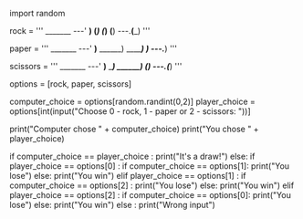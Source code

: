 import random

rock = '''
    _______
---'   ____)
      (_____)
      (_____)
      (____)
---.__(___)
'''

paper = '''
    _______
---'   ____)____
          ______)
          _______)
         _______)
---.__________)
'''

scissors = '''
    _______
---'   ____)____
          ______)
       __________)
      (____)
---.__(___)
'''

options = [rock, paper, scissors]

computer_choice = options[random.randint(0,2)]
player_choice = options[int(input("Choose 0 - rock, 1 - paper or 2 - scissors: "))]

print("Computer chose " + computer_choice)
print("You chose " + player_choice)

if computer_choice == player_choice :
  print("It's a draw!")
else:
  if player_choice == options[0] :
    if computer_choice == options[1]:
      print("You lose")
    else: print("You win")
  elif player_choice == options[1] :
    if computer_choice == options[2] :
      print("You lose")
    else: print("You win")
  elif player_choice == options[2] :
    if computer_choice == options[0]:
      print("You lose")
    else: print("You win")
  else :
    print("Wrong input")

